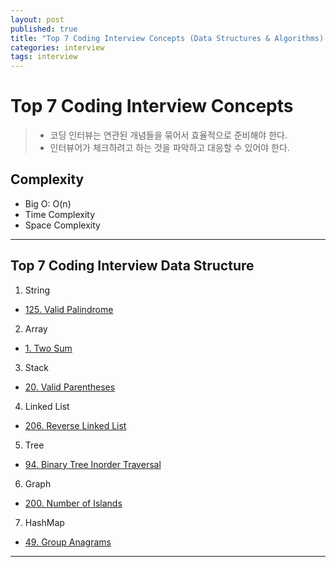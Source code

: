 ```yaml
---
layout: post
published: true
title: "Top 7 Coding Interview Concepts (Data Structures & Algorithms) - Basic I"
categories: interview
tags: interview 
---
```


# Top 7 Coding Interview Concepts
> - 코딩 인터뷰는 연관된 개념들을 묶어서 효율적으로 준비해야 한다.
> - 인터뷰어가 체크하려고 하는 것을 파악하고 대응할 수 있어야 한다.

## Complexity
- Big O: O(n)
- Time Complexity
- Space Complexity

---

## Top 7 Coding Interview Data Structure

1. String
- [125. Valid Palindrome](https://leetcode.com/problems/valid-palindrome/)

2. Array
- [1. Two Sum](https://leetcode.com/problems/two-sum/)

3. Stack
- [20. Valid Parentheses](https://leetcode.com/problems/valid-parentheses/)

4. Linked List
- [206. Reverse Linked List](https://leetcode.com/problems/reverse-linked-list/)

5. Tree
- [94. Binary Tree Inorder Traversal](https://leetcode.com/problems/binary-tree-inorder-traversal/)

6. Graph
- [200. Number of Islands](https://leetcode.com/problems/number-of-islands/)

7. HashMap
- [49. Group Anagrams](https://leetcode.com/problems/group-anagrams/)

---
